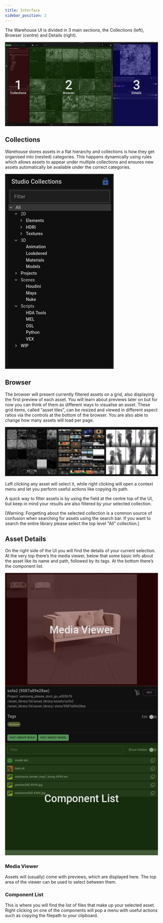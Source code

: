 ```yaml
---
title: Interface
sidebar_position: 2
---
```


The Warehouse UI is divided in 3 main sections, the Collections (left), Browser (centre) and Details (right).

![ui sections](./assets/interface_sections.png)

## Collections
Warehouse stores assets in a flat hierarchy and collections is how they get organised into (nested) categories. This happens dynamically using rules which allows assets to appear under multiple collections and ensures new assets automatically be available under the correct categories.

![collections](./assets/interface_collections.png)

## Browser
The browser will present currently filtered assets on a grid, also displaying the first preview of each asset. You will learn about previews later on but for now you can think of them as different ways to visualise an asset. These grid items, called “asset tiles”, can be resized and viewed in different aspect ratios via the controls at the bottom of the browser. You are also able to change how many assets will load per page.

![browser](!./../assets/interface_browser.png)

Left clicking any asset will select it, while right clicking will open a context menu and let you perform useful actions like copying its path.

A quick way to filter assets is by using the field at the centre top of the UI, but keep in mind your results are also filtered by your selected collection.

[Warning: Forgetting about the selected collection is a common source of confusion when searching for assets using the search bar. If you want to search the entire library please select the top level "All" collection.]

## Asset Details
On the right side of the UI you will find the details of your current selection. At the very top there’s the media viewer, below that some basic info about the asset like its name and path, followed by its tags. At the bottom there’s the component list.

![browser](!./../assets/interface_details.png)

### Media Viewer
Assets will (usually) come with previews, which are displayed here. The top area of the viewer can be used to select between them.

### Component List
This is where you will find the list of files that make up your selected asset. Right clicking on one of the components will pop a menu with useful actions such as copying the filepath to your clipboard.
